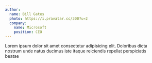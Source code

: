 ```yaml
---
author:
  name: Bill Gates
  photo: https://i.pravatar.cc/300?u=2
  company:
    name: Microsoft
    position: CEO
---
```


Lorem ipsum dolor sit amet consectetur adipisicing elit. Doloribus dicta nostrum unde natus ducimus iste itaque reiciendis repellat perspiciatis beatae
